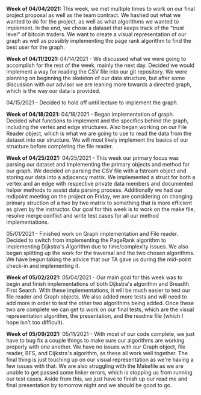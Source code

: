 **Week of 04/04/2021:**
This week, we met multiple times to work on our final project proposal as well as the team contract. 
We hashed out what we wanted to do for the project, as well as what algorithms we wanted to implement. 
In the end, we chose a dataset that keeps track of the “trust level” of bitcoin traders. We want to create a 
visual representation of our graph as well as possibly implementing the page rank algorithm to find the best user for the graph.

**Week of 04/11/2021:**
04/14/2021 - We discussed what we were going to accomplish for the rest of the week, mainly the next day. Decided we would 
implement a way for reading the CSV file into our git repository. We were planning on beginning the skeleton of our data structure, 
but after some discussion with our advisor we are leaning more towards a directed graph, which is the way our data is provided.

04/15/2021 - Decided to hold off until lecture to implement the graph.

**Week of 04/18/2021:**
04/18/2021 - Began implementation of graph. Decided what functions to implement and the specifics behind the graph, including the 
vertex and edge structures. Also began working on our File Reader object, which is what we are going to use to read the data 
from the dataset into our structure. We will most likely implement the basics of our structure before completing the
file reader.

**Week of 04/25/2021:**
04/25/2021 - This week our primary focus was parsing our dataset and implementing the primary objects and method for our graph. We decided on parsing the CSV file with a fstream object and storing our data into a adjacency matrix. We implemented a struct for both a vertex and an edge with respective private data members and documented helper methods to assist data parsing process. Additionally we had our mdipoint meeting on the project on Friday, we are considering on changing primary struction of a two by two matrix to something that is more efficient as given by the instructor. Our goal for this week is to work on the make file, resolve merge conflict and write test cases for all our method implementations.

05/01/2021 - Finished work on Graph implementation and File reader. Decided to switch from implementing the PageRank algorithm to implementing Dijkstra's Algorithm due to time/complexity issues. We also began splitting up the work for the traversal and the two chosen algorithms. We have begun taking the advice that our TA gave us during the mid-point check-in and implementing it. 

**Week of 05/02/2021:**
05/04/2021 - Our main goal for this week was to begin and finish implementations of both Dijkstra's algorithm and Breadth First Search. With these implementations, it will be much easier to test our file reader and Graph objects. We also added more tests and will need to add more in order to test the other two algorithms being added. Once these two are complete we can get to work on our final tests, which are the visual representation algorithm, the presentation, and the readme file (which I hope isn't too difficult).

**Week of 05/09/2021:**
05/11/2021 - With most of our code complete, we just have to bug fix a couple things to make sure our algorithms are working properly with one another. We have no issues with our Graph object, file reader, BFS, and Dijkstra's algorithm, as these all work well together. The final thing is just touching up on our visual representation as we're having a few issues with that. We are also struggling with the Makefile as we are unable to get passed some linker errors, which is stopping us from running our test cases. Aside from this, we just have to finish up our read me and final presentation by tomorrow night and we should be good to go.

